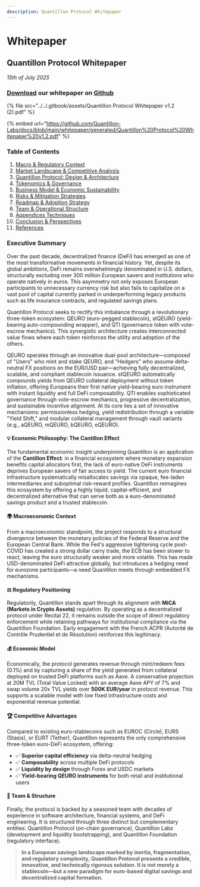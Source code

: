 ```yaml
---
description: Quantillon Protocol Whitepaper
---
```


# Whitepaper

## Quantillon Protocol Whitepaper

_15th of July 2025_

### [Download](https://github.com/Quantillon-Labs/docs/blob/main/whitepaper/generated/Quantillon%20Protocol%20Whitepaper%20v1.2.pdf) our whitepaper on [Github](https://github.com/Quantillon-Labs/docs/tree/main/whitepaper)

{% file src="../../.gitbook/assets/Quantillon Protocol Whitepaper v1.2 (2).pdf" %}

{% embed url="https://github.com/Quantillon-Labs/docs/blob/main/whitepaper/generated/Quantillon%20Protocol%20Whitepaper%20v1.2.pdf" %}

### Table of Contents

1. [Macro & Regulatory Context](https://quantillon.gitbook.io/quantillon/documentation/whitepaper/macro-and-regulatory-context)
2. [Market Landscape & Competitive Analysis](https://quantillon.gitbook.io/quantillon/documentation/whitepaper/market-landscape-and-competitive-analysis)
3. [Quantillon Protocol: Design & Architecture](https://quantillon.gitbook.io/quantillon/documentation/whitepaper/quantillon-protocol-design-and-architecture)
4. [Tokenomics & Governance](https://quantillon.gitbook.io/quantillon/documentation/whitepaper/tokenomics-and-governance)
5. [Business Model & Economic Sustainability](https://quantillon.gitbook.io/quantillon/documentation/whitepaper/business-model-and-economic-sustainability)
6. [Risks & Mitigation Strategies](https://quantillon.gitbook.io/quantillon/documentation/whitepaper/risks-and-mitigation-strategies)
7. [Roadmap & Adoption Strategy](https://quantillon.gitbook.io/quantillon/documentation/whitepaper/roadmap-and-adoption-strategy)
8. [Team & Operational Structure](https://quantillon.gitbook.io/quantillon/documentation/whitepaper/team-and-operational-structure)
9. [Appendices Techniques](https://quantillon.gitbook.io/quantillon/documentation/whitepaper/appendices-techniques)
10. [Conclusion & Perspectives](https://quantillon.gitbook.io/quantillon/documentation/whitepaper/conclusion-and-perspectives)
11. [References](https://quantillon.gitbook.io/quantillon/documentation/whitepaper/references)

### Executive Summary

Over the past decade, decentralized finance (DeFi) has emerged as one of the most transformative movements in financial history. Yet, despite its global ambitions, DeFi remains overwhelmingly denominated in U.S. dollars, structurally excluding over 300 million European savers and institutions who operate natively in euros. This asymmetry not only exposes European participants to unnecessary currency risk but also fails to capitalize on a vast pool of capital currently parked in underperforming legacy products such as life insurance contracts, and regulated savings plans.

Quantillon Protocol seeks to rectify this imbalance through a revolutionary three-token ecosystem: QEURO (euro-pegged stablecoin), stQEURO (yield-bearing auto-compounding wrapper), and QTI (governance token with vote-escrow mechanics). This synergistic architecture creates interconnected value flows where each token reinforces the utility and adoption of the others.

QEURO operates through an innovative dual-pool architecture—composed of "Users" who mint and stake QEURO, and "Hedgers" who assume delta-neutral FX positions on the EUR/USD pair—achieving fully decentralized, scalable, and compliant stablecoin issuance. stQEURO automatically compounds yields from QEURO collateral deployment without token inflation, offering Europeans their first native yield-bearing euro instrument with instant liquidity and full DeFi composability. QTI enables sophisticated governance through vote-escrow mechanics, progressive decentralization, and sustainable incentive alignment. At its core lies a set of innovative mechanisms: permissionless hedging, yield redistribution through a variable "Yield Shift," and modular collateral management through vault variants (e.g., aQEURO, mQEURO, bQEURO, eQEURO).

#### 💡 Economic Philosophy: The Cantillon Effect

The fundamental economic insight underpinning Quantillon is an application of the **Cantillon Effect**: in a financial ecosystem where monetary expansion benefits capital allocators first, the lack of euro-native DeFi instruments deprives European savers of fair access to yield. The current euro financial infrastructure systematically misallocates savings via opaque, fee-laden intermediaries and suboptimal risk-reward profiles. Quantillon reimagines this ecosystem by offering a highly liquid, capital-efficient, and decentralized alternative that can serve both as a euro-denominated savings product and a trusted stablecoin.

#### 🌍 Macroeconomic Context

From a macroeconomic standpoint, the project responds to a structural divergence between the monetary policies of the Federal Reserve and the European Central Bank. While the Fed's aggressive tightening cycle post-COVID has created a strong dollar carry trade, the ECB has been slower to react, leaving the euro structurally weaker and more volatile. This has made USD-denominated DeFi attractive globally, but introduces a hedging need for eurozone participants—a need Quantillon meets through embedded FX mechanisms.

#### ⚖️ Regulatory Positioning

Regulatorily, Quantillon stands apart through its alignment with **MiCA (Markets in Crypto Assets)** regulation. By operating as a decentralized protocol under Recital 22, it remains outside the scope of direct regulatory enforcement while retaining pathways for institutional compliance via the Quantillon Foundation. Early engagement with the French ACPR (Autorité de Contrôle Prudentiel et de Résolution) reinforces this legitimacy.

#### 💰 Economic Model

Economically, the protocol generates revenue through mint/redeem fees (0.1%) and by capturing a share of the yield generated from collateral deployed on trusted DeFi platforms such as Aave. A conservative projection at 20M TVL (Total Value Locked) with an average Aave APY of 7% and swap volume 20x TVL yields over **500K EUR/year** in protocol revenue. This supports a scalable model with low fixed infrastructure costs and exponential revenue potential.

#### 🏆 Competitive Advantages

Compared to existing euro-stablecoins such as EUROC (Circle), EURS (Stasis), or EURT (Tether), Quantillon represents the only comprehensive three-token euro-DeFi ecosystem, offering:

* ✅ **Superior capital efficiency** via delta-neutral hedging
* ✅ **Composability** across multiple DeFi protocols
* ✅ **Liquidity by design** through Forex and USDC markets
* ✅ **Yield-bearing QEURO instruments** for both retail and institutional users

#### 👥 Team & Structure

Finally, the protocol is backed by a seasoned team with decades of experience in software architecture, financial systems, and DeFi engineering. It is structured through three distinct but complementary entities: Quantillon Protocol (on-chain governance), Quantillon Labs (development and liquidity bootstrapping), and Quantillon Foundation (regulatory interface).

> **In a European savings landscape marked by inertia, fragmentation, and regulatory complexity, Quantillon Protocol presents a credible, innovative, and technically rigorous solution. It is not merely a stablecoin—but a new paradigm for euro-based digital savings and decentralized capital formation.**
